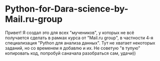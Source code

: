 # Python-for-Dara-science-by-Mail.ru-group
Привет!
Я создал это для всех "мучеников", у которых не всё получается сделать в рамках курса от "Mail.ru group", в частности 4-я специализация "Python для анализа данных".
Тут не хватает некоторых заданий, но со временем я добавлю и их. Не советую "в тупую" копировать код, попробуй саначала разобраться сам, удачи))
